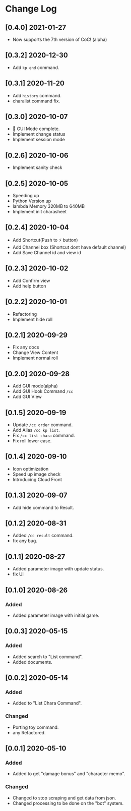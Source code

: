 # Change Log

## [0.4.0] 2021-01-27
- Now supports the 7th version of CoC! (alpha)

## [0.3.2] 2020-12-30
- Add `kp end` command.

## [0.3.1] 2020-11-20
- Add `history` command.
- charalist command fix.

## [0.3.0] 2020-10-07
- 🎉 GUI Mode complete.
- Implement change status
- Implement session mode

## [0.2.6] 2020-10-06
- Implement sanity check

## [0.2.5] 2020-10-05
- Speeding up
- Python Version up
- lambda Memory 320MB to 640MB
- Implement init charasheet

## [0.2.4] 2020-10-04
- Add Shortcut(Push to ⚡ button)
- Add Channel box (Shortcut dont have default channel)
- Add Save Channel id and view id

## [0.2.3] 2020-10-02
- Add Confirm view
- Add help button

## [0.2.2] 2020-10-01
- Refactoring
- Implement hide roll

## [0.2.1] 2020-09-29
- Fix any docs
- Change View Content
- Implement normal roll

## [0.2.0] 2020-09-28

- Add GUI mode(alpha)
- Add GUI Hook Command `/cc`
- Add GUI View

## [0.1.5] 2020-09-19

- Update `/cc order` command.
- Add Alias `/cc kp list`.
- Fix `/cc list chara` command.
- Fix roll lower case.

## [0.1.4] 2020-09-10

- Icon optimization
- Speed ​​up image check
- Introducing Cloud Front

## [0.1.3] 2020-09-07

- Add hide command to Result.

## [0.1.2] 2020-08-31

- Added `/cc result` command.
- fix any bug.

## [0.1.1] 2020-08-27

- Added parameter image with update status.
- fix UI

## [0.1.0] 2020-08-26

### Added

- Added parameter image with initial game.

## [0.0.3] 2020-05-15

### Added

- Added search to "List command".
- Added documents.

## [0.0.2] 2020-05-14

### Added

- Added to "List Chara Command".

### Changed

- Porting toy command.
- any Refactored.


## [0.0.1] 2020-05-10

### Added

- Added to get "damage bonus" and "character memo".

### Changed

- Changed to stop scraping and get data from json.
- Changed processing to be done on the "bot" system.
